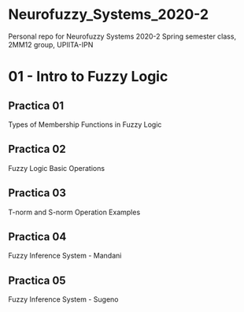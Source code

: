 # Neurofuzzy_Systems_2020-2
Personal repo for Neurofuzzy Systems 2020-2 Spring semester class, 2MM12 group, UPIITA-IPN

# 01 - Intro to Fuzzy Logic
## Practica 01
Types of Membership Functions in Fuzzy Logic

## Practica 02
Fuzzy Logic Basic Operations

## Practica 03
T-norm and S-norm Operation Examples

## Practica 04
Fuzzy Inference System - Mandani

## Practica 05
Fuzzy Inference System - Sugeno
